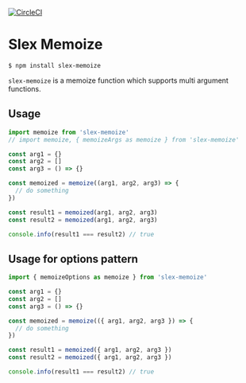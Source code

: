 [![CircleCI](https://circleci.com/gh/alexstroukov/slex-memoize.svg?style=svg)](https://circleci.com/gh/alexstroukov/slex-memoize)

# Slex Memoize

```
$ npm install slex-memoize
```

`slex-memoize` is a memoize function which supports multi argument functions.

## Usage

```javascript
import memoize from 'slex-memoize'
// import memoize, { memoizeArgs as memoize } from 'slex-memoize'

const arg1 = {}
const arg2 = []
const arg3 = () => {}

const memoized = memoize((arg1, arg2, arg3) => {
  // do something
})

const result1 = memoized(arg1, arg2, arg3)
const result2 = memoized(arg1, arg2, arg3)

console.info(result1 === result2) // true
```
## Usage for options pattern


```javascript
import { memoizeOptions as memoize } from 'slex-memoize'

const arg1 = {}
const arg2 = []
const arg3 = () => {}

const memoized = memoize(({ arg1, arg2, arg3 }) => {
  // do something
})

const result1 = memoized({ arg1, arg2, arg3 })
const result2 = memoized({ arg1, arg2, arg3 })

console.info(result1 === result2) // true
```